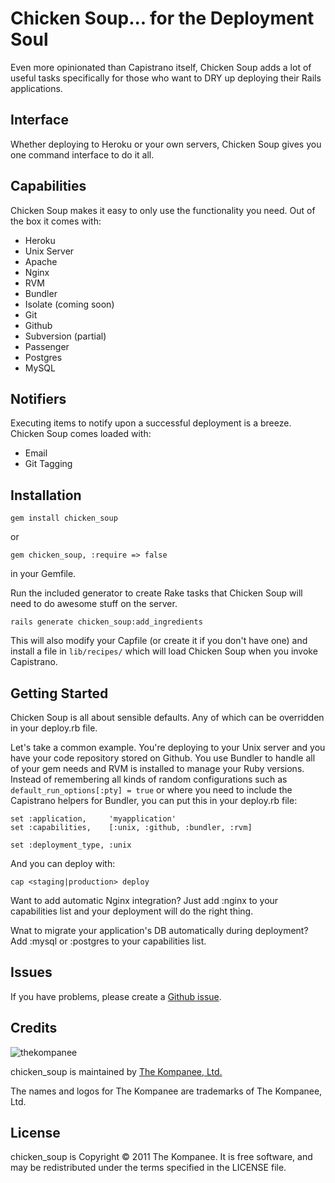 Chicken Soup... for the Deployment Soul
================================
Even more opinionated than Capistrano itself, Chicken Soup adds a lot of useful tasks
specifically for those who want to DRY up deploying their Rails applications.

Interface
------------------------
Whether deploying to Heroku or your own servers, Chicken Soup gives you one command
interface to do it all.

Capabilities
------------------------
Chicken Soup makes it easy to only use the functionality you need.  Out of the box it
comes with:

  * Heroku
  * Unix Server
  * Apache
  * Nginx
  * RVM
  * Bundler
  * Isolate (coming soon)
  * Git
  * Github
  * Subversion (partial)
  * Passenger
  * Postgres
  * MySQL

Notifiers
------------------------
Executing items to notify upon a successful deployment is a breeze.  Chicken Soup comes
loaded with:

  * Email
  * Git Tagging

Installation
------------------------
    gem install chicken_soup

or

    gem chicken_soup, :require => false

in your Gemfile.

Run the included generator to create Rake tasks that Chicken Soup will need to do awesome stuff
on the server.

    rails generate chicken_soup:add_ingredients

This will also modify your Capfile (or create it if you don't have one) and install a file in
`lib/recipes/` which will load Chicken Soup when you invoke Capistrano.

Getting Started
------------------------
Chicken Soup is all about sensible defaults.  Any of which can be overridden in your deploy.rb
file.

Let's take a common example.  You're deploying to your Unix server and you have your code
repository stored on Github.  You use Bundler to handle all of your gem needs and RVM is installed
to manage your Ruby versions.  Instead of remembering all kinds of random configurations such
as `default_run_options[:pty] = true` or where you need to include the Capistrano helpers for Bundler,
you can put this in your deploy.rb file:

    set :application,     'myapplication'
    set :capabilities,    [:unix, :github, :bundler, :rvm]

    set :deployment_type, :unix

And you can deploy with:

    cap <staging|production> deploy

Want to add automatic Nginx integration?  Just add :nginx to your capabilities list and your deployment
will do the right thing.

Wnat to migrate your application's DB automatically during deployment?  Add :mysql or :postgres to your
capabilities list.

Issues
------------------------
If you have problems, please create a [Github issue](https://github.com/jfelchner/chicken_soup/issues).

Credits
-------------------------
![thekompanee](http://www.thekompanee.com/public_files/kompanee-github-readme-logo.png)

chicken_soup is maintained by [The Kompanee, Ltd.](http://www.thekompanee.com)

The names and logos for The Kompanee are trademarks of The Kompanee, Ltd.

License
-------------------------
chicken_soup is Copyright &copy; 2011 The Kompanee. It is free software, and may be redistributed under the terms specified in the LICENSE file.


